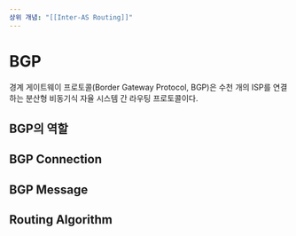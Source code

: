 ```yaml
---
상위 개념: "[[Inter-AS Routing]]"
---
```

# BGP
경계 게이트웨이 프로토콜(Border Gateway Protocol, BGP)은 수천 개의 ISP를 연결하는 분산형 비동기식 자율 시스템 간 라우팅 프로토콜이다. 

## BGP의 역할

## BGP Connection

## BGP Message

## Routing Algorithm